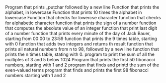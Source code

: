 Program that prints _putchar followed by a new line
Function that prints the alphabet, in lowercase
Function that prints 10 times the alphabet in lowercase
Function that checks for lowercse character
function that checks for alphabetic character
function that prints the sign of a number
function that computes the absolute value of an integer
function that print last digit of a number
function that prints every minute of the day of Jack Bauer, starting from 00:00 to 23:59
function that prints the 9 times table, starting with 0
function that adds two integers and returns th result
function that prints all natural numbers from n to 98, folloewd by a new line
function that prints the n times table, stating with 0.
program to print the sum of all the multiples of 3 and 5 below 1024
Program that prints the first 50 fibonacci numbers, starting with 1 and 2
program that finds and printd the sum of the even-valued terms
program that finds and prints the first 98 fibonacci numbers starting with 1 and 2
